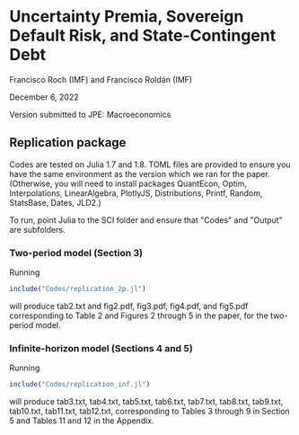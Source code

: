 # Uncertainty Premia, Sovereign Default Risk, and State-Contingent Debt

Francisco Roch (IMF) and Francisco Roldán (IMF)

December 6, 2022

Version submitted to JPE: Macroeconomics

## Replication package

Codes are tested on Julia 1.7 and 1.8. TOML files are provided to ensure you have the same environment as the version which we ran for the paper. (Otherwise, you will need to install packages QuantEcon, Optim, Interpolations, LinearAlgebra, PlotlyJS, Distributions, Printf, Random, StatsBase, Dates, JLD2.)

To run, point Julia to the SCI folder and ensure that "Codes" and "Output" are subfolders.

### Two-period model (Section 3)
Running 
```julia
include("Codes/replication_2p.jl")
```
will produce tab2.txt and fig2.pdf, fig3.pdf, fig4.pdf, and fig5.pdf corresponding to Table 2 and Figures 2 through 5 in the paper, for the two-period model.

### Infinite-horizon model (Sections 4 and 5)
Running 
```julia
include("Codes/replication_inf.jl")
```
will produce tab3.txt, tab4.txt, tab5.txt, tab6.txt, tab7.txt, tab8.txt, tab9.txt, tab10.txt, tab11.txt, tab12.txt, corresponding to Tables 3 through 9 in Section 5 and Tables 11 and 12 in the Appendix.
